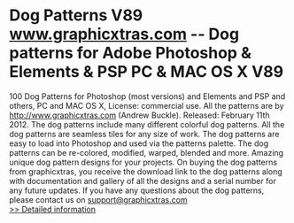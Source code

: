# Dog Patterns V89<br />www.graphicxtras.com -- Dog patterns for Adobe Photoshop & Elements & PSP PC & MAC OS X V89

100 Dog Patterns for Photoshop (most versions) and Elements and PSP and others, PC and MAC OS X, License: commercial use. All the patterns are by http://www.graphicxtras.com (Andrew Buckle). Released: February 11th 2012. The dog patterns include many different colorful dog patterns. All the dog patterns are seamless tiles for any size of work. The dog patterns are easy to load into Photoshop and used via the patterns palette. The dog patterns can be re-colored, modified, warped, blended and more. Amazing unique dog pattern designs for your projects. On buying the dog patterns from graphicxtras, you receive the download link to the dog patterns along with documentation and gallery of all the designs and a serial number for any future updates. If you have any questions about the dog patterns, please contact us on support@graphicxtras.com
 <br />[>> Detailed information](https://secure.shareit.com/shareit/product.html?productid=300502153&affiliateid=200057808)